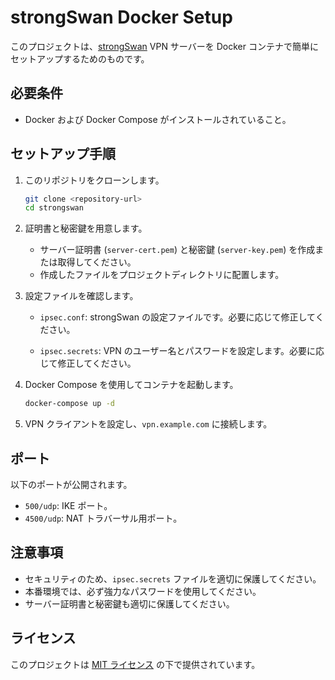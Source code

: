 # strongSwan Docker Setup

このプロジェクトは、[strongSwan](https://www.strongswan.org/) VPN サーバーを Docker コンテナで簡単にセットアップするためのものです。

## 必要条件

- Docker および Docker Compose がインストールされていること。

## セットアップ手順

1. このリポジトリをクローンします。

   ```bash
   git clone <repository-url>
   cd strongswan
   ```

2. 証明書と秘密鍵を用意します。

   - サーバー証明書 (`server-cert.pem`) と秘密鍵 (`server-key.pem`) を作成または取得してください。
   - 作成したファイルをプロジェクトディレクトリに配置します。

3. 設定ファイルを確認します。

   - `ipsec.conf`:
     strongSwan の設定ファイルです。必要に応じて修正してください。

   - `ipsec.secrets`:
     VPN のユーザー名とパスワードを設定します。必要に応じて修正してください。

4. Docker Compose を使用してコンテナを起動します。

   ```bash
   docker-compose up -d
   ```

5. VPN クライアントを設定し、`vpn.example.com` に接続します。

## ポート

以下のポートが公開されます。

- `500/udp`: IKE ポート。
- `4500/udp`: NAT トラバーサル用ポート。

## 注意事項

- セキュリティのため、`ipsec.secrets` ファイルを適切に保護してください。
- 本番環境では、必ず強力なパスワードを使用してください。
- サーバー証明書と秘密鍵も適切に保護してください。

## ライセンス

このプロジェクトは [MIT ライセンス](LICENSE) の下で提供されています。
